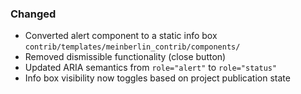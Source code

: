 ### Changed
- Converted alert component to a static info box `contrib/templates/meinberlin_contrib/components/`
- Removed dismissible functionality (close button)
- Updated ARIA semantics from `role="alert"` to `role="status"`
- Info box visibility now toggles based on project publication state